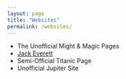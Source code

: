```yaml
---
layout: page
title: "Websites"
permalink: /websites/
---
```

<!-- wp:list -->
<ul><li> The Unofficial Might &amp; Magic Pages</li><li> <a href="https://www.jackeverett.com" target="_blank" rel="noreferrer noopener">Jack Everett</a></li><li> Semi-Official Titanic Page</li><li> Unofficial Jupiter Site</li></ul>
<!-- /wp:list -->

<p><!--EndFragment--></p>
<p></p>
